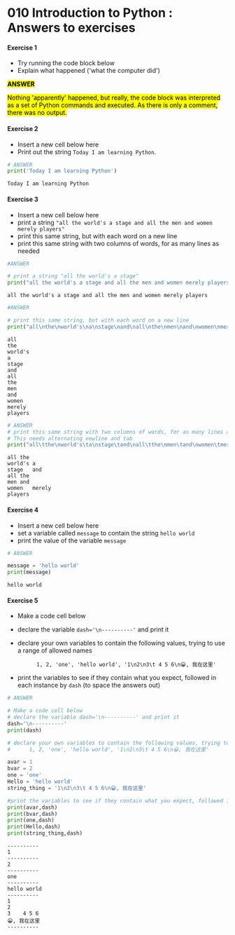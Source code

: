 # 010 Introduction to Python : Answers to exercises

#### Exercise 1

* Try running the code block below
* Explain what happened ('what the computer did')

<mark>**ANSWER**
    
<mark>Nothing 'apparently' happened, but really, the code block was interpreted as a set of Python commands and executed. As there is only a comment, there was no output.

#### Exercise 2

* Insert a new cell below here
* Print out the string `Today I am learning Python`.


```python
# ANSWER
print('Today I am learning Python')
```

    Today I am learning Python


#### Exercise 3

* Insert a new cell below here
* print a string `"all the world's a stage and all the men and women merely players"`
* print this same string, but with each word on a new line
* print this same string with two columns of words, for as many lines as needed


```python
#ANSWER

# print a string "all the world's a stage"
print("all the world's a stage and all the men and women merely players")
```

    all the world's a stage and all the men and women merely players



```python
#ANSWER

# print this same string, but with each word on a new line
print("all\nthe\nworld's\na\nstage\nand\nall\nthe\nmen\nand\nwomen\nmerely\nplayers")
```

    all
    the
    world's
    a
    stage
    and
    all
    the
    men
    and
    women
    merely
    players



```python
# ANSWER
# print this same string with two columns of words, for as many lines as needed
# This needs alternating newline and tab
print("all\tthe\nworld's\ta\nstage\tand\nall\tthe\nmen\tand\nwomen\tmerely\nplayers")
```

    all	the
    world's	a
    stage	and
    all	the
    men	and
    women	merely
    players


#### Exercise 4

* Insert a new cell below here
* set a variable called `message` to contain the string `hello world`
* print the value of the variable `message`


```python
# ANSWER

message = 'hello world'
print(message)
```

    hello world


#### Exercise 5

* Make a code cell below
* declare the variable `dash='\n----------'` and print it
* declare your own variables to contain the following values, trying to use a range of allowed names

            1, 2, 'one', 'hello world', '1\n2\n3\t 4 5 6\n😀, 我在这里'
            
* print the variables to see if they contain what you expect, followed in each instance by `dash` (to space the answers out)


```python
# ANSWER

# Make a code cell below
# declare the variable dash='\n----------' and print it
dash='\n----------'
print(dash)

# declare your own variables to contain the following values, trying to use a range of allowed names
#      1, 2, 'one', 'hello world', '1\n2\n3\t 4 5 6\n😀, 我在这里'

avar = 1
bvar = 2
one = 'one'
Hello = 'hello world'
string_thing = '1\n2\n3\t 4 5 6\n😀, 我在这里'

#print the variables to see if they contain what you expect, followed in each instance by dash (to space the answers out)
print(avar,dash)
print(bvar,dash)
print(one,dash)
print(Hello,dash)
print(string_thing,dash)
```

    
    ----------
    1 
    ----------
    2 
    ----------
    one 
    ----------
    hello world 
    ----------
    1
    2
    3	 4 5 6
    😀, 我在这里 
    ----------

